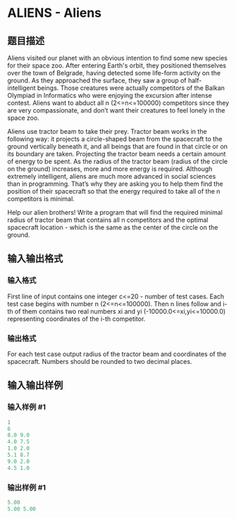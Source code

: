 # ALIENS - Aliens

## 题目描述

 Aliens visited our planet with an obvious intention to find some new species for their space zoo. After entering Earth's orbit, they positioned themselves over the town of Belgrade, having detected some life-form activity on the ground. As they approached the surface, they saw a group of half-intelligent beings. Those creatures were actually competitors of the Balkan Olympiad in Informatics who were enjoying the excursion after intense contest. Aliens want to abduct all n (2<=n<=100000) competitors since they are very compassionate, and don’t want their creatures to feel lonely in the space zoo.

Aliens use tractor beam to take their prey. Tractor beam works in the following way: it projects a circle-shaped beam from the spacecraft to the ground vertically beneath it, and all beings that are found in that circle or on its boundary are taken. Projecting the tractor beam needs a certain amount of energy to be spent. As the radius of the tractor beam (radius of the circle on the ground) increases, more and more energy is required. Although extremely intelligent, aliens are much more advanced in social sciences than in programming. That’s why they are asking you to help them find the position of their spacecraft so that the energy required to take all of the n competitors is minimal.

Help our alien brothers! Write a program that will find the required minimal radius of tractor beam that contains all n competitors and the optimal spacecraft location - which is the same as the center of the circle on the ground.

## 输入输出格式

### 输入格式

 First line of input contains one integer c<=20 - number of test cases. Each test case begins with number n (2<=n<=100000). Then n lines follow and i-th of them contains two real numbers xi and yi (-10000.0<=xi,yi<=10000.0) representing coordinates of the i-th competitor.

### 输出格式

 For each test case output radius of the tractor beam and coordinates of the spacecraft. Numbers should be rounded to two decimal places.

## 输入输出样例

### 输入样例 #1

```cpp
1
6
8.0 9.0
4.0 7.5
1.0 2.0
5.1 8.7
9.0 2.0
4.5 1.0
```


### 输出样例 #1

```cpp
5.00
5.00 5.00
```


